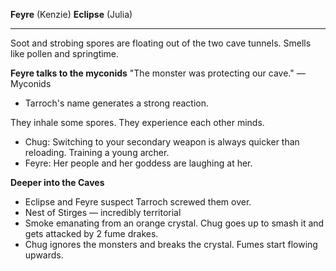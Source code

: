 **Feyre** (Kenzie)
**Eclipse** (Julia)
***
Soot and strobing spores are floating out of the two cave tunnels. Smells like pollen and springtime.

**Feyre talks to the myconids**
"The monster was protecting our cave." — Myconids
- Tarroch's name generates a strong reaction.

They inhale some spores. They experience each other minds.

- Chug: Switching to your secondary weapon is always quicker than reloading. Training a young archer.
- Feyre: Her people and her goddess are laughing at her.

**Deeper into the Caves**
- Eclipse and Feyre suspect Tarroch screwed them over.
- Nest of Stirges — incredibly territorial
- Smoke emanating from an orange crystal. Chug goes up to smash it and gets attacked by 2 fume drakes.
- Chug ignores the monsters and breaks the crystal. Fumes start flowing upwards.

